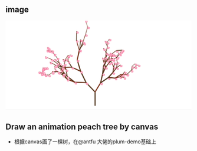 ## image
![peach tree](./public/peach.gif)
## Draw an animation peach tree by canvas
- 根据canvas画了一棵树，在@antfu 大佬的plum-demo基础上